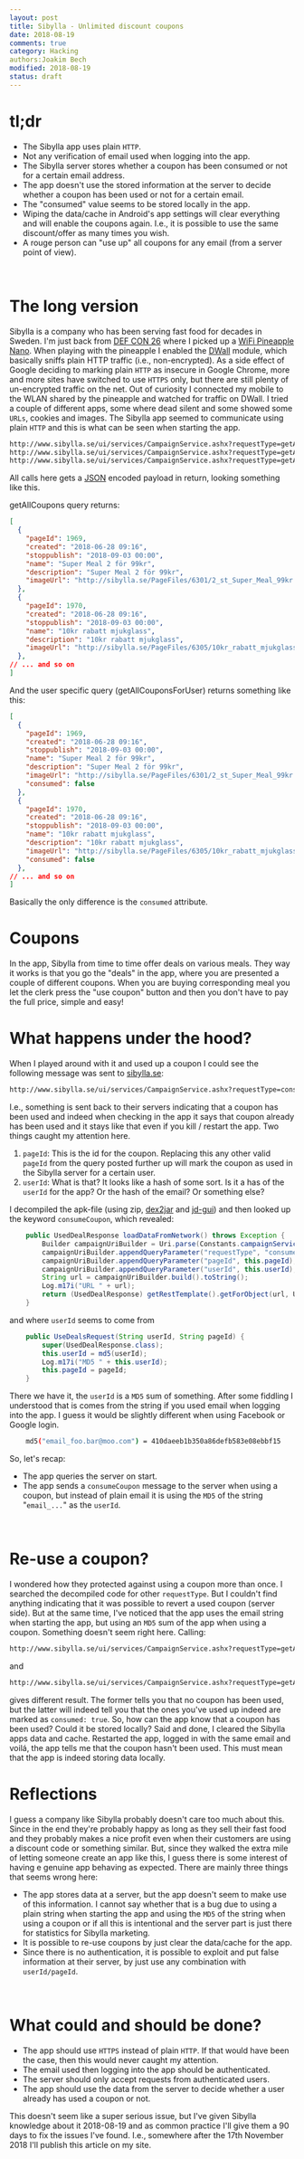 ```yaml
---
layout: post
title: Sibylla - Unlimited discount coupons
date: 2018-08-19
comments: true
category: Hacking
authors:Joakim Bech
modified: 2018-08-19
status: draft
---
```

# tl;dr
- The Sibylla app uses plain `HTTP`.
- Not any verification of email used when logging into the app.
- The Sibylla server stores whether a coupon has been consumed or not for a
  certain email address.
- The app doesn't use the stored information at the server to decide whether a
  coupon has been used or not for a certain email.
- The "consumed" value seems to be stored locally in the app.
- Wiping the data/cache in Android's app settings will clear everything and
  will enable the coupons again. I.e., it is possible to use the same
  discount/offer as many times you wish.
- A rouge person can "use up" all coupons for any email (from a server point of view).

<br>

# The long version
Sibylla is a company who has been serving fast food for decades in Sweden. I'm
just back from [DEF CON 26](https://www.defcon.org/html/defcon-26/dc-26-index.html) where I picked up a
[WiFi Pineapple Nano](https://wifipineapple.com/nano). When playing with the
pineapple I enabled the [DWall](https://www.wifipineapple.com/modules) module,
which basically sniffs plain HTTP traffic (i.e., non-encrypted). As a side
effect of Google deciding to marking plain `HTTP` as insecure in Google Chrome,
more and more sites have switched to use `HTTPS` only, but there are still
plenty of un-encrypted traffic on the net. Out of curiosity I connected my
mobile to the WLAN shared by the pineapple and watched for traffic on DWall. I
tried a couple of different apps, some where dead silent and some showed some
`URLs`, cookies and images. The Sibylla app seemed to communicate using plain
`HTTP` and this is what can be seen when starting the app.


```bash
http://www.sibylla.se/ui/services/CampaignService.ashx?requestType=getAllCoupons
http://www.sibylla.se/ui/services/CampaignService.ashx?requestType=getAllCampaigns
http://www.sibylla.se/ui/services/CampaignService.ashx?requestType=getAllCouponsForUser&userId=email_foo.bar@moo.com
```

All calls here gets a [JSON](https://en.wikipedia.org/wiki/JSON) encoded payload
in return, looking something like this.

getAllCoupons query returns:
```json
[
  {
    "pageId": 1969,
    "created": "2018-06-28 09:16",
    "stoppublish": "2018-09-03 00:00",
    "name": "Super Meal 2 för 99kr",
    "description": "Super Meal 2 för 99kr",
    "imageUrl": "http://sibylla.se/PageFiles/6301/2_st_Super_Meal_99kr.png"
  },
  {
    "pageId": 1970,
    "created": "2018-06-28 09:16",
    "stoppublish": "2018-09-03 00:00",
    "name": "10kr rabatt mjukglass",
    "description": "10kr rabatt mjukglass",
    "imageUrl": "http://sibylla.se/PageFiles/6305/10kr_rabatt_mjukglass.png"
  },
// ... and so on
]
```

And the user specific query (getAllCouponsForUser) returns something like this:
```json
[
  {
    "pageId": 1969,
    "created": "2018-06-28 09:16",
    "stoppublish": "2018-09-03 00:00",
    "name": "Super Meal 2 för 99kr",
    "description": "Super Meal 2 för 99kr",
    "imageUrl": "http://sibylla.se/PageFiles/6301/2_st_Super_Meal_99kr.png",
    "consumed": false
  },
  {
    "pageId": 1970,
    "created": "2018-06-28 09:16",
    "stoppublish": "2018-09-03 00:00",
    "name": "10kr rabatt mjukglass",
    "description": "10kr rabatt mjukglass",
    "imageUrl": "http://sibylla.se/PageFiles/6305/10kr_rabatt_mjukglass.png",
    "consumed": false
  },
// ... and so on
]
```
Basically the only difference is the `consumed` attribute.

# Coupons
In the app, Sibylla from time to time offer deals on various meals. They way it
works is that you go the "deals" in the app, where you are presented a couple of
different coupons. When you are buying corresponding meal you let the clerk
press the "use coupon" button and then you don't have to pay the full price,
simple and easy!

# What happens under the hood?
When I played around with it and used up a coupon I could see the following
message was sent to [sibylla.se](http://sibylla.se): 
```bash
http://www.sibylla.se/ui/services/CampaignService.ashx?requestType=consumeCoupon&pageId=1975&userId=410daeeb1b350a86defb583e08ebbf15
```
I.e., something is sent back to their servers indicating that a coupon has been
used and indeed when checking in the app it says that coupon already has been
used and it stays like that even if you kill / restart the app. Two things
caught my attention here.

1. `pageId`: This is the id for the coupon. Replacing this any other valid
   `pageId` from the query posted further up will mark the coupon as used in the
   Sibylla server for a certain user.
2. `userId`: What is that? It looks like a hash of some sort. Is it a has of
   the `userId` for the app? Or the hash of the email? Or something else?

I decompiled the apk-file (using zip,
[dex2jar](https://github.com/pxb1988/dex2jar) and [jd-gui](http://jd.benow.ca))
and then looked up the keyword `consumeCoupon`, which revealed:

```java
    public UsedDealResponse loadDataFromNetwork() throws Exception {
        Builder campaignUriBuilder = Uri.parse(Constants.campaignService).buildUpon();
        campaignUriBuilder.appendQueryParameter("requestType", "consumeCoupon");
        campaignUriBuilder.appendQueryParameter("pageId", this.pageId);
        campaignUriBuilder.appendQueryParameter("userId", this.userId);
        String url = campaignUriBuilder.build().toString();
        Log.m17i("URL " + url);
        return (UsedDealResponse) getRestTemplate().getForObject(url, UsedDealResponse.class, new Object[0]);
    }
```

and where `userId` seems to come from
```java
    public UseDealsRequest(String userId, String pageId) {
        super(UsedDealResponse.class);
        this.userId = md5(userId);
        Log.m17i("MD5 " + this.userId);
        this.pageId = pageId;
    }
```

There we have it, the `userId` is a `MD5` sum of something. After some fiddling
I understood that is comes from the string if you used email when logging into
the app. I guess it would be slightly different when using Facebook or Google
login.

```bash
    md5("email_foo.bar@moo.com") = 410daeeb1b350a86defb583e08ebbf15
```

So, let's recap:

- The app queries the server on start.
- The app sends a `consumeCoupon` message to the server when using a coupon,
  but instead of plain email it is using the `MD5` of the string "`email_...`" as
  the `userId`.

<br>

# Re-use a coupon?
I wondered how they protected against using a coupon more than once. I searched
the decompiled code for other `requestType`. But I couldn't find anything
indicating that it was possible to revert a used coupon (server side). But at
the same time, I've noticed that the app uses the email string when starting
the app, but using an `MD5` sum of the app when using a coupon. Something
doesn't seem right here. Calling:

```bash
http://www.sibylla.se/ui/services/CampaignService.ashx?requestType=getAllCouponsForUser&userId=email_foo.bar@moo.com
```
and
```bash
http://www.sibylla.se/ui/services/CampaignService.ashx?requestType=getAllCouponsForUser&userId=410daeeb1b350a86defb583e08ebbf15
```
gives different result. The former tells you that no coupon has been used, but
the latter will indeed tell you that the ones you've used up indeed are marked
as `consumed: true`. So, how can the app know that a coupon has been used?
Could it be stored locally? Said and done, I cleared the Sibylla apps data and
cache. Restarted the app, logged in with the same email and voilá, the app
tells me that the coupon hasn't been used. This must mean that the app is
indeed storing data locally.

# Reflections
I guess a company like Sibylla probably doesn't care too much about this. Since
in the end they're probably happy as long as they sell their fast food and they
probably makes a nice profit even when their customers are using a discount
code or something similar. But, since they walked the extra mile of letting
someone create an app like this, I guess there is some interest of having e
genuine app behaving as expected. There are mainly three things that seems
wrong here:

- The app stores data at a server, but the app doesn't seem to make use of this
  information. I cannot say whether that is a bug due to using a plain string
  when starting the app and using the `MD5` of the string when using a coupon or
  if all this is intentional and the server part is just there for statistics for
  Sibylla marketing.
- It is possible to re-use coupons by just clear the data/cache for the app.
- Since there is no authentication, it is possible to exploit and put false
  information at their server, by just use any combination with `userId/pageId`.

<br>

# What could and should be done?
- The app should use `HTTPS` instead of plain `HTTP`. If that would have been
  the case, then this would never caught my attention.
- The email used then logging into the app should be authenticated.
- The server should only accept requests from authenticated users.
- The app should use the data from the server to decide whether a user already
  has used a coupon or not.

This doesn't seem like a super serious issue, but I've given Sibylla knowledge
about it 2018-08-19 and as common practice I'll give them a 90 days to fix the
issues I've found. I.e., somewhere after the 17th November 2018 I'll publish
this article on my site.
